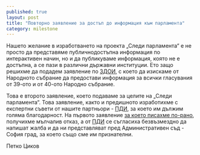 ```yaml
---
published: true
layout: post
title: "Повторно заявление за достъп до информация към парламента"
category: milestone
---
```


Нашето желание в изработването на проекта „Следи парламента“ е не просто да представяме публичнодостъпна информация по интерактивен начин, но и да публикуваме информация, която не е достъпна, а се пази в различни държавни институции. Ето защо решихме да подадем заявление по [ЗДОИ](http://lex.bg/laws/ldoc/2134929408), с което да изискаме от Народното събрание да предостави информация за всички гласувания от 39-ото и от 40-ото Народно събрание.

Това е второто заявление, което подаваме за целите на „Следи парламента“. Това заявление, както и предишното изработихме с експертни съвети от нашите партньори - [ПДИ](http://www.aip-bg.org/), за което им дължим голяма благодарност. На първото заявление [за което писахме по-рано](//status.obshtestvo.bg/milestone/2014/04/16/zayavlenie-za-dostup-do-informaciq-kym-parlamenta.html), получихме мълчалив отказ, а от [ПДИ](http://www.aip-bg.org/) се съгласиха безвъзмездно да напишат жалба и да ни представляват пред Административен съд - София град, за което също сме им признателни.

Петко Циков

